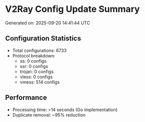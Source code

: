 # V2Ray Config Update Summary
Generated on: 2025-09-20 14:41:44 UTC

## Configuration Statistics
- Total configurations: 6733
- Protocol breakdown:
  - ss: 0 configs
  - ssr: 0 configs
  - trojan: 0 configs
  - vless: 0 configs
  - vmess: 514 configs

## Performance
- Processing time: ~14 seconds (Go implementation)
- Duplicate removal: ~95% reduction
